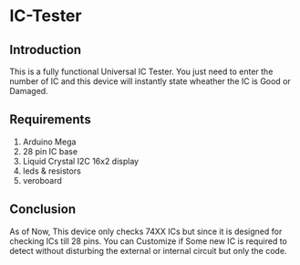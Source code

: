 # IC-Tester
## Introduction
This is a fully functional Universal IC Tester. You just need to enter the number of IC and this device will instantly state wheather the IC is Good or Damaged.
## Requirements
1. Arduino Mega
2. 28 pin IC base
3. Liquid Crystal I2C 16x2 display
4. leds & resistors
5. veroboard
## Conclusion
As of Now, This device only checks 74XX ICs but since it is designed for checking ICs till 28 pins. You can Customize if Some new IC is required to detect without disturbing the external or internal circuit but only the code.
